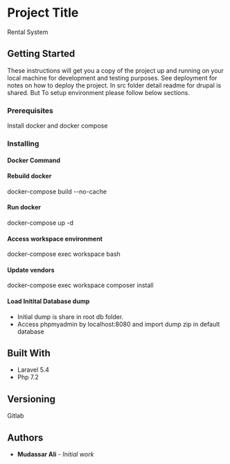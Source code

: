 # Project Title

Rental System

## Getting Started

These instructions will get you a copy of the project up and running on your local machine for development and testing purposes. See deployment for notes on how to deploy the project. In src folder detail readme for drupal is shared. But To setup environment please follow below sections.

### Prerequisites

Install docker and docker compose

### Installing


#### Docker Command

#### Rebuild docker
docker-compose build --no-cache

#### Run docker
docker-compose up -d

#### Access workspace environment
docker-compose exec workspace bash

#### Update vendors
docker-compose exec workspace composer install

#### Load Initital Database dump
* Initial dump is share in root db folder.
* Access phpmyadmin by localhost:8080 and import dump zip in default database


## Built With

* Laravel 5.4
* Php 7.2

## Versioning

Gitlab

## Authors

* **Mudassar Ali** - *Initial work* 